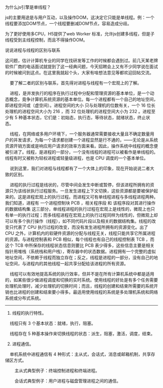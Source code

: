 为什么js引擎是单线程？

js的主要用途是与用户互动，以及操作DOM，这决定它只能是单线程。例：一个线程要添加DOM节点，一个线程要删减DOM节点，容易造成分歧。

为了更好使用多CPU，H5提供了web Worker 标准，允许js创建多线程，但是子线程受到主线程控制，而且不得操作DOM。

  

  

说说进程与线程的区别与联系

  

这问题，估计计算机专业的同学在找研发等工作的时候都会遇到过。前几天某老牌软件厂商的电话面试就提到了这一经典问题，今天招聘会上又有不少同学说在面试的时候被问到这点。在这里我就起个头，大家有啥想法意见等都欢迎回帖交流。

    要了解二者的区别与联系，首先得对进程与线程有一个宏观上的了解。

    进程，是并发执行的程序在执行过程中分配和管理资源的基本单位，是一个动态概念，竟争计算机系统资源的基本单位。每一个进程都有一个自己的地址空间，即进程空间或（虚空间）。进程空间的大小 只与处理机的位数有关，一个 16 位长处理机的进程空间大小为 216 ，而 32 位处理机的进程空间大小为 232 。进程至少有 5 种基本状态，它们是：初始态，执行态，等待状态，就绪状态，终止状态。

    线程，在网络或多用户环境下，一个服务器通常需要接收大量且不确定数量用户的并发请求，为每一个请求都创建一个进程显然是行不通的，——无论是从系统资源开销方面或是响应用户请求的效率方面来看。因此，操作系统中线程的概念便被引进了。线程，是进程的一部分，一个没有线程的进程可以被看作是单线程的。线程有时又被称为轻权进程或轻量级进程，也是 CPU 调度的一个基本单位。

    说到这里，我们对进程与线程都有了一个大体上的印象，现在开始说说二者大致的区别。

    进程的执行过程是线状的，尽管中间会发生中断或暂停，但该进程所拥有的资源只为该线状执行过程服务。一旦发生进程上下文切换，这些资源都是要被保护起来的。这是进程宏观上的执行过程。而进程又可有单线程进程与多线程进程两种。我们知道，进程有 一个进程控制块 PCB ，相关程序段 和 该程序段对其进行操作的数据结构集 这三部分，单线程进程的执行过程在宏观上是线性的，微观上也只有单一的执行过程；而多线程进程在宏观上的执行过程同样为线性的，但微观上却可以有多个执行操作（线程），如不同代码片段以及相关的数据结构集。线程的改变只代表了 CPU 执行过程的改变，而没有发生进程所拥有的资源变化。出了 CPU 之外，计算机内的软硬件资源的分配与线程无关，线程只能共享它所属进程的资源。与进程控制表和 PCB 相似，每个线程也有自己的线程控制表 TCB ，而这个 TCB 中所保存的线程状态信息则要比 PCB 表少得多，这些信息主要是相关指针用堆栈（系统栈和用户栈），寄存器中的状态数据。进程拥有一个完整的虚拟地址空间，不依赖于线程而独立存在；反之，线程是进程的一部分，没有自己的地址空间，与进程内的其他线程一起共享分配给该进程的所有资源。

    线程可以有效地提高系统的执行效率，但并不是在所有计算机系统中都是适用的，如某些很少做进程调度和切换的实时系统。使用线程的好处是有多个任务需要处理机处理时，减少处理机的切换时间；而且，线程的创建和结束所需要的系统开销也比进程的创建和结束要小得多。最适用使用线程的系统是多处理机系统和网络系统或分布式系统。

----------------------------------

1. 线程的执行特性。

    线程只有 3 个基本状态：就绪，执行，阻塞。

    线程存在 5 种基本操作来切换线程的状态：派生，阻塞，激活，调度，结束。

2. 进程通信。

    单机系统中进程通信有 4 种形式：主从式，会话式，消息或邮箱机制，共享存储区方式。

        主从式典型例子：终端控制进程和终端进程。

        会话式典型例子：用户进程与磁盘管理进程之间的通信。
